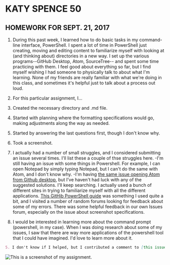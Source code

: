 # KATY SPENCE 50
## HOMEWORK FOR SEPT. 21, 2017

1. During this past week, I learned how to do basic tasks in my command-line interface, PowerShell. I spent a lot of time in PowerShell just creating, moving and editing content to familiarize myself with looking at (and thinking about) directories in a new way. I set up the various programs--GitHub Desktop, Atom, SourceTree-- and spent some time practicing with them. I feel good about everything so far, but I find myself wishing I had someone to physically talk to about what I'm learning. None of my friends are really familiar with what we're doing in this class, and sometimes it's helpful just to talk about a process out loud.

2. For this particular assignment, I...
  1. Created the necessary directory and .md file.
  2. Started with planning where the formatting specifications would go, making adjustments along the way as needed.
  3. Started by answering the last questions first, though I don't know why.
  4. Took a screenshot.

3. I actually had a number of small struggles, and I considered submitting an issue several times. I'll list these a couple of thse struggles here.
  -I'm still having an issue with some things in Powershell. For example, I can open Notepad by simply typing Notepad, but I can't do the same with Atom, and I don't know why.
  -I'm having [the same issue opening Atom from Github desktop](https://github.com/Montana-Media-Arts/120_CreativeCoding_Fall2017/issues/23), but I've haven't had luck with any of the suggested solutions. I'll keep searching. I actually used a bunch of different sites in trying to familiarize myself with all the different applications. [This GitHib PowerShell guide](https://github.com/PowerShell/PowerShell/blob/master/docs/learning-powershell/powershell-beginners-guide.md) was something I used quite a bit, and I visited a number of random forums looking for feedback about some of my errors. There was some helpful feedback in our own Issues forum, especially on the issue about screenshot specifications.

4. I would be interested in learning more about the command prompt (powershell, in my case). When I was doing research about some of my issues, I saw that there are way more applications of the powershell tool that I could have imagined. I'd love to learn more about it.

```md
5. I don't know if I helped, but I contributed a comment to [this issue about Atom running slow](https://github.com/Montana-Media-Arts/120_CreativeCoding_Fall2017/issues/19) because I've been experiencing the same thing, though to a much lesser degree.
```
![This is a screenshot of my assignment.](../120-screenshot.PNG)
